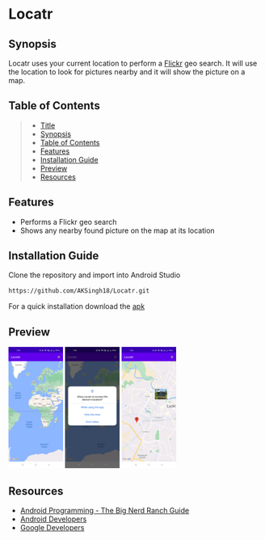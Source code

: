 # Locatr

## Synopsis

Locatr uses your current location to perform a [Flickr](https://www.flickr.com/) geo search. It will use the location to look 
for pictures nearby and it will show the picture on a map.

## Table of Contents

> * [Title](#locatr)
> * [Synopsis](#synopsis)
> * [Table of Contents](#table-of-contents)
> * [Features](#features)
> * [Installation Guide](#installation-guide)
> * [Preview](#preview)
> * [Resources](#resources)

## Features

* Performs a Flickr geo search
* Shows any nearby found picture on the map at its location

## Installation Guide

Clone the repository and import into Android Studio

```bash
https://github.com/AKSingh18/Locatr.git
```

For a quick installation download the [apk](apk/app-debug.apk)

## Preview

<img src="files/first screen.jpg" width=108 height="240"> <img src="files/location permission.jpg" width=108 height="240"> <img src="files/picture found.jpg" width=108 height="240"> 

## Resources

* [Android Programming - The Big Nerd Ranch Guide](https://bignerdranch.com/books/android-programming-the-big-nerd-ranch-guide-4th-edition/)
* [Android Developers](https://developer.android.com/)
* [Google Developers](https://developers.google.com/)

